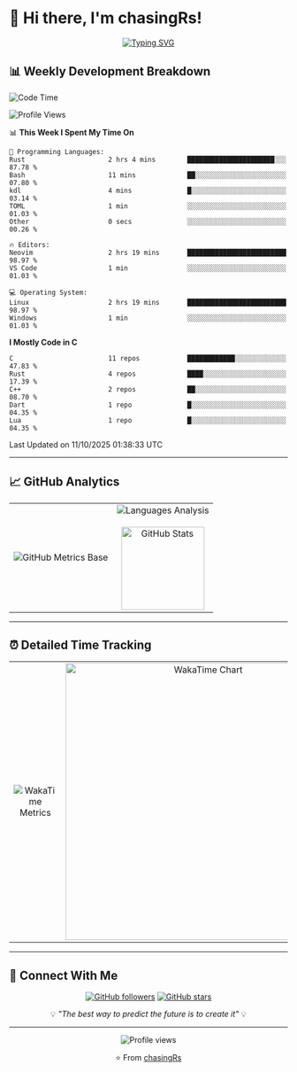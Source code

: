 # 👋 Hi there, I'm chasingRs!

<div align="center">
  
  [![Typing SVG](https://readme-typing-svg.herokuapp.com?font=Fira+Code&pause=1000&color=2E8B57&center=true&vCenter=true&width=435&lines=Welcome+to+my+GitHub+Profile!;Passionate+Developer;Always+Learning+Something+New)](https://git.io/typing-svg)
  
</div>

## 📊 Weekly Development Breakdown

<!--START_SECTION:waka-->
![Code Time](http://img.shields.io/badge/Code%20Time-644%20hrs%2012%20mins-blue)

![Profile Views](http://img.shields.io/badge/Profile%20Views-1-blue)

📊 **This Week I Spent My Time On** 

```text
💬 Programming Languages: 
Rust                     2 hrs 4 mins        ██████████████████████░░░   87.78 % 
Bash                     11 mins             ██░░░░░░░░░░░░░░░░░░░░░░░   07.80 % 
kdl                      4 mins              █░░░░░░░░░░░░░░░░░░░░░░░░   03.14 % 
TOML                     1 min               ░░░░░░░░░░░░░░░░░░░░░░░░░   01.03 % 
Other                    0 secs              ░░░░░░░░░░░░░░░░░░░░░░░░░   00.26 % 

🔥 Editors: 
Neovim                   2 hrs 19 mins       █████████████████████████   98.97 % 
VS Code                  1 min               ░░░░░░░░░░░░░░░░░░░░░░░░░   01.03 % 

💻 Operating System: 
Linux                    2 hrs 19 mins       █████████████████████████   98.97 % 
Windows                  1 min               ░░░░░░░░░░░░░░░░░░░░░░░░░   01.03 % 
```

**I Mostly Code in C** 

```text
C                        11 repos            ████████████░░░░░░░░░░░░░   47.83 % 
Rust                     4 repos             ████░░░░░░░░░░░░░░░░░░░░░   17.39 % 
C++                      2 repos             ██░░░░░░░░░░░░░░░░░░░░░░░   08.70 % 
Dart                     1 repo              █░░░░░░░░░░░░░░░░░░░░░░░░   04.35 % 
Lua                      1 repo              █░░░░░░░░░░░░░░░░░░░░░░░░   04.35 % 
```




 Last Updated on 11/10/2025 01:38:33 UTC
<!--END_SECTION:waka-->

---

## 📈 GitHub Analytics

<div align="center">
  
<table>
  <tr>
    <td align="center">
      <img src="https://cdn.jsdelivr.net/gh/PongKJ/PongKJ/github-metrics/base.svg" alt="GitHub Metrics Base"/>
    </td>
    <td align="center">
      <img src="https://cdn.jsdelivr.net/gh/PongKJ/PongKJ/github-metrics/languages.indepth.svg" alt="Languages Analysis" />
      <br><br>
      <img height="150px" src="https://github-readme-stats-git-masterrstaa-rickstaa.vercel.app/api?username=PongKJ&hide_border=true&show_icons=true&include_all_commits=true&line_height=21&text_color=000&icon_color=000&theme=graywhite" alt="GitHub Stats" />
    </td>
  </tr>
</table>

</div>

---

## ⏰ Detailed Time Tracking

<div align="center">
  
<table>
  <tr>
    <td align="center">
      <img src="https://cdn.jsdelivr.net/gh/PongKJ/PongKJ/github-metrics/wakatime.svg" alt="WakaTime Metrics" />
    </td>
    <td align="center">
      <img src="https://wakatime.com/share/@PongKJ/fb6b71c6-d171-495f-a7b4-eae1c915ea3c.svg" width="500" alt="WakaTime Chart"/>
    </td>
  </tr>
</table>
  
</div>

---

## 🤝 Connect With Me

<div align="center">
  
[![GitHub followers](https://img.shields.io/github/followers/chasingRs?label=Follow&style=social)](https://github.com/chasingRs)
[![GitHub stars](https://img.shields.io/github/stars/chasingRs?label=Stars&style=social)](https://github.com/chasingRs)

</div>

<div align="center">
  
  💡 *"The best way to predict the future is to create it"* 💡
  
</div>

---

<div align="center">
  
  ![Profile views](https://komarev.com/ghpvc/?username=chasingRs&color=green&style=flat-square)
  
  ⭐ From [chasingRs](https://github.com/chasingRs)
  
</div>
